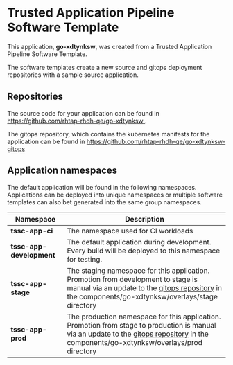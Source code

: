 # Trusted Application Pipeline Software Template

This application, **go-xdtynksw**, was created from a Trusted Application Pipeline Software Template.

The software templates create a new source and gitops deployment repositories with a sample source application. 

## Repositories

The source code for your application can be found in [https://github.com/rhtap-rhdh-qe/go-xdtynksw ](https://github.com/rhtap-rhdh-qe/go-xdtynksw ).
 
The gitops repository, which contains the kubernetes manifests for the application can be found in 
[https://github.com/rhtap-rhdh-qe/go-xdtynksw-gitops ](https://github.com/rhtap-rhdh-qe/go-xdtynksw-gitops ) 

## Application namespaces 

The default application will be found in the following namespaces. Applications can be deployed into unique namespaces or multiple software templates can also bet generated into the same group namespaces.  

|  Namespace   |  Description   |  
| -------- | -------- |
| **tssc-app-ci** | The namespace used for CI workloads |
| **tssc-app-development** | The default application during development. Every build will be deployed to this namespace for testing. |
| **tssc-app-stage** | The staging namespace for this application. Promotion from development to stage is manual via an update to the [gitops repository](https://github.com/rhtap-rhdh-qe/go-xdtynksw-gitops ) in the components/go-xdtynksw/overlays/stage directory |
| **tssc-app-prod** | The production namespace for this application. Promotion from stage to production is manual via an update to the [gitops repository](https://github.com/rhtap-rhdh-qe/go-xdtynksw-gitops ) in the components/go-xdtynksw/overlays/prod directory |